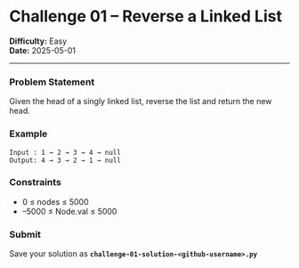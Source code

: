 # Challenge 01 – Reverse a Linked List
**Difficulty:** Easy  
**Date:** 2025-05-01
___
### Problem Statement  
Given the head of a singly linked list, reverse the list and return the new head.

### Example  

    Input : 1 → 2 → 3 → 4 → null  
    Output: 4 → 3 → 2 → 1 → null

### Constraints  
* 0 ≤ nodes ≤ 5000  
* –5000 ≤ Node.val ≤ 5000  

### Submit  
Save your solution as **`challenge-01-solution-<github-username>.py`**
